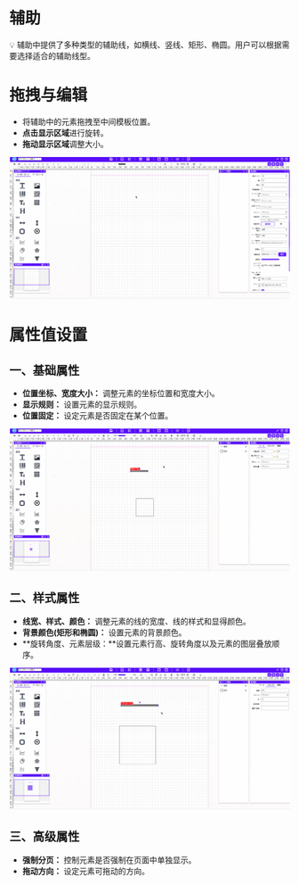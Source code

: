 # 辅助

<aside>
💡 辅助中提供了多种类型的辅助线，如横线、竖线、矩形、椭圆。用户可以根据需要选择适合的辅助线型。
</aside>

# **拖拽与编辑**

- 将辅助中的元素拖拽至中间模板位置。
- **点击显示区域**进行旋转。
- **拖动显示区域**调整大小。

![Create62](../_images/zh-cn/Create62.gif)

# 属性值设置

## 一、基础属性

- **位置坐标、宽度大小：** 调整元素的坐标位置和宽度大小。
- **显示规则：** 设置元素的显示规则。
- **位置固定：** 设定元素是否固定在某个位置。

![Create63](../_images/zh-cn/Create63.gif)

## 二、样式属性

- **线宽、样式、颜色：** 调整元素的线的宽度、线的样式和显得颜色。
- **背景颜色(矩形和椭圆)：** 设置元素的背景颜色。
- **旋转角度、元素层级：**设置元素行高、旋转角度以及元素的图层叠放顺序。

![Create64](../_images/zh-cn/Create64.gif)

## 三、高级属性

- **强制分页：** 控制元素是否强制在页面中单独显示。
- **拖动方向：** 设定元素可拖动的方向。